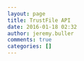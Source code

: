 ```yaml
---
layout: page
title: TrustFile API
date: 2016-01-18 02:32
author: jeremy.buller
comments: true
categories: []
---
```


